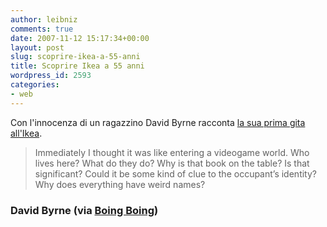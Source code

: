 ```yaml
---
author: leibniz
comments: true
date: 2007-11-12 15:17:34+00:00
layout: post
slug: scoprire-ikea-a-55-anni
title: Scoprire Ikea a 55 anni
wordpress_id: 2593
categories:
- web
---
```


Con l'innocenza di un ragazzino David Byrne racconta [la sua prima gita all'Ikea](http://journal.davidbyrne.com/2007/11/11032007-social.html).



> Immediately I thought it was like entering a videogame world. Who lives here? What do they do? Why is that book on the table? Is that significant? Could it be some kind of clue to the occupant’s identity? Why does everything have weird names?





### David Byrne (via [Boing Boing](http://www.boingboing.net/2007/11/11/david-byrne-consider.html))
